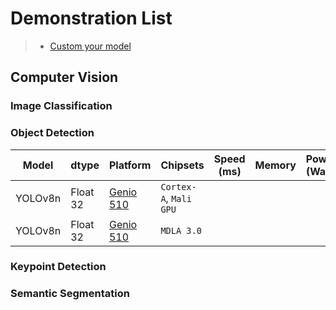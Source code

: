 # Demonstration List

> * [Custom your model](https://r300-ai.github.io/ITRI-AI-Hub/)

## Computer Vision
### Image Classification
### Object Detection

| Model   |    dtype   |     Platform     |        Chipsets         |    Speed (ms) |     Memory    |  Power (Watt) |     Temp (°C)    |
|---------|------------|------------------|-------------------------|---------------|---------------|---------------|------------------|
| YOLOv8n |  Float 32  | [Genio 510](https://github.com/R300-AI/MTK-genio-demo/tree/main) | `Cortex-A`, `Mali GPU` |               |               |               |                  |
| YOLOv8n |  Float 32  | [Genio 510](https://github.com/R300-AI/MTK-genio-demo/tree/main) | `MDLA 3.0`             |               |               |               |                  |

### Keypoint Detection
### Semantic Segmentation
